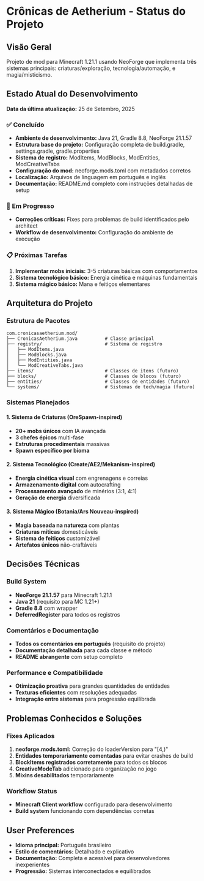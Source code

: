# Crônicas de Aetherium - Status do Projeto

## Visão Geral
Projeto de mod para Minecraft 1.21.1 usando NeoForge que implementa três sistemas principais: criaturas/exploração, tecnologia/automação, e magia/misticismo.

## Estado Atual do Desenvolvimento
**Data da última atualização:** 25 de Setembro, 2025

### ✅ Concluído
- **Ambiente de desenvolvimento:** Java 21, Gradle 8.8, NeoForge 21.1.57
- **Estrutura base do projeto:** Configuração completa de build.gradle, settings.gradle, gradle.properties
- **Sistema de registro:** ModItems, ModBlocks, ModEntities, ModCreativeTabs
- **Configuração do mod:** neoforge.mods.toml com metadados corretos
- **Localização:** Arquivos de linguagem em português e inglês
- **Documentação:** README.md completo com instruções detalhadas de setup

### 🔧 Em Progresso
- **Correções críticas:** Fixes para problemas de build identificados pelo architect
- **Workflow de desenvolvimento:** Configuração do ambiente de execução

### 📋 Próximas Tarefas
1. **Implementar mobs iniciais:** 3-5 criaturas básicas com comportamentos
2. **Sistema tecnológico básico:** Energia cinética e máquinas fundamentais  
3. **Sistema mágico básico:** Mana e feitiços elementares

## Arquitetura do Projeto

### Estrutura de Pacotes
```
com.cronicasaetherium.mod/
├── CronicasAetherium.java          # Classe principal
├── registry/                       # Sistema de registro
│   ├── ModItems.java
│   ├── ModBlocks.java  
│   ├── ModEntities.java
│   └── ModCreativeTabs.java
├── items/                          # Classes de itens (futuro)
├── blocks/                         # Classes de blocos (futuro)
├── entities/                       # Classes de entidades (futuro)
└── systems/                        # Sistemas de tech/magia (futuro)
```

### Sistemas Planejados

#### 1. Sistema de Criaturas (OreSpawn-inspired)
- **20+ mobs únicos** com IA avançada
- **3 chefes épicos** multi-fase
- **Estruturas procedimentais** massivas
- **Spawn específico por bioma**

#### 2. Sistema Tecnológico (Create/AE2/Mekanism-inspired)
- **Energia cinética visual** com engrenagens e correias
- **Armazenamento digital** com autocrafting
- **Processamento avançado** de minérios (3:1, 4:1)
- **Geração de energia** diversificada

#### 3. Sistema Mágico (Botania/Ars Nouveau-inspired)
- **Magia baseada na natureza** com plantas
- **Criaturas míticas** domesticáveis
- **Sistema de feitiços** customizável
- **Artefatos únicos** não-craftáveis

## Decisões Técnicas

### Build System
- **NeoForge 21.1.57** para Minecraft 1.21.1
- **Java 21** (requisito para MC 1.21+)
- **Gradle 8.8** com wrapper
- **DeferredRegister** para todos os registros

### Comentários e Documentação
- **Todos os comentários em português** (requisito do projeto)
- **Documentação detalhada** para cada classe e método
- **README abrangente** com setup completo

### Performance e Compatibilidade
- **Otimização proativa** para grandes quantidades de entidades
- **Texturas eficientes** com resoluções adequadas
- **Integração entre sistemas** para progressão equilibrada

## Problemas Conhecidos e Soluções

### Fixes Aplicados
1. **neoforge.mods.toml:** Correção do loaderVersion para "[4,)" 
2. **Entidades temporariamente comentadas** para evitar crashes de build
3. **BlockItems registrados corretamente** para todos os blocos
4. **CreativeModeTab** adicionado para organização no jogo
5. **Mixins desabilitados** temporariamente

### Workflow Status
- **Minecraft Client workflow** configurado para desenvolvimento
- **Build system** funcionando com dependências corretas

## User Preferences
- **Idioma principal:** Português brasileiro
- **Estilo de comentários:** Detalhado e explicativo
- **Documentação:** Completa e acessível para desenvolvedores inexperientes
- **Progressão:** Sistemas interconectados e equilibrados